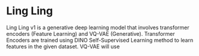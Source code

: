 # Ling Ling
 
Ling Ling v1 is a generative deep learning model that involves transformer encoders (Feature Learning) and VQ-VAE (Generative).
Transformer Encoders are trained using DINO Self-Supervised Learning method to learn features in the given dataset. 
VQ-VAE will use 